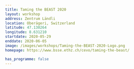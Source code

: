 ```yaml
---
title: Taming the BEAST 2020
layout: workshop
address: Zentrum Ländli
location: Oberägeri, Switzerland
latitude: 47.130264
longitude: 8.631210
startdate: 2020-05-29
enddate: 2020-06-05
image: /images/workshops/Taming-the-BEAST-2020-Logo.png
homepage: https://www.bsse.ethz.ch/cevo/taming-the-beast/

has_programme: false
---
```

